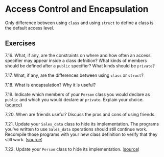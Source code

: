# Access Control and Encapsulation

Only difference between using `class` and using `struct` to define a class
is the default access level.

## Exercises

7.16. What, if any, are the constraints on where and how often an access
specifier may appear inside a class defnition? What kinds of members should
be defined after a `public` specifier? What kinds should be `private`?

7.17. What, if any, are the differences between using `class` or `struct`?

7.18. What is encapsulation? Why it is useful?

7.19. Indicate which members of your `Person` class you would declare as
`public` and which you would declare ar `private`. Explain your choice.
([source](./ex_7_19.hpp))

7.20. When are friends useful? Discuss the pros and cons of using friends.

7.21. Update your `Sales_data` class to hide its implementation. The programs
you've written to use `Sales_data` operations should still continue work.
Recompile those programs with your new class definition to verify that they
still work. ([source](./ex_7_21.cpp))

7.22. Update your `Person` class to hide its implementation.
([source](./ex_7_22.cpp))
